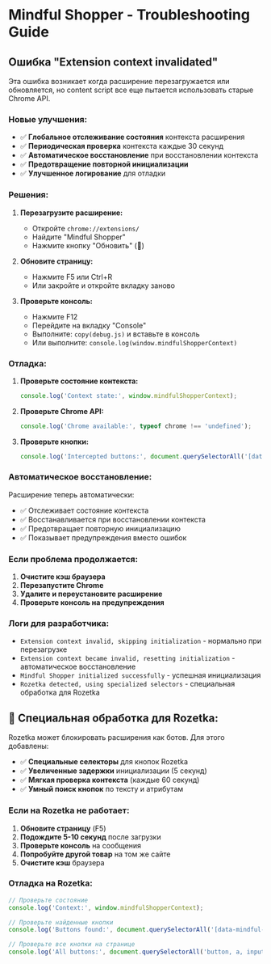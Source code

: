 # Mindful Shopper - Troubleshooting Guide

## Ошибка "Extension context invalidated"

Эта ошибка возникает когда расширение перезагружается или обновляется, но content script все еще пытается использовать старые Chrome API.

### Новые улучшения:

- ✅ **Глобальное отслеживание состояния** контекста расширения
- ✅ **Периодическая проверка** контекста каждые 30 секунд
- ✅ **Автоматическое восстановление** при восстановлении контекста
- ✅ **Предотвращение повторной инициализации**
- ✅ **Улучшенное логирование** для отладки

### Решения:

1. **Перезагрузите расширение:**
   - Откройте `chrome://extensions/`
   - Найдите "Mindful Shopper"
   - Нажмите кнопку "Обновить" (🔄)

2. **Обновите страницу:**
   - Нажмите F5 или Ctrl+R
   - Или закройте и откройте вкладку заново

3. **Проверьте консоль:**
   - Нажмите F12
   - Перейдите на вкладку "Console"
   - Выполните: `copy(debug.js)` и вставьте в консоль
   - Или выполните: `console.log(window.mindfulShopperContext)`

### Отладка:

1. **Проверьте состояние контекста:**
   ```javascript
   console.log('Context state:', window.mindfulShopperContext);
   ```

2. **Проверьте Chrome API:**
   ```javascript
   console.log('Chrome available:', typeof chrome !== 'undefined');
   ```

3. **Проверьте кнопки:**
   ```javascript
   console.log('Intercepted buttons:', document.querySelectorAll('[data-mindful-intercepted="true"]').length);
   ```

### Автоматическое восстановление:

Расширение теперь автоматически:
- ✅ Отслеживает состояние контекста
- ✅ Восстанавливается при восстановлении контекста
- ✅ Предотвращает повторную инициализацию
- ✅ Показывает предупреждения вместо ошибок

### Если проблема продолжается:

1. **Очистите кэш браузера**
2. **Перезапустите Chrome**
3. **Удалите и переустановите расширение**
4. **Проверьте консоль на предупреждения**

### Логи для разработчика:

- `Extension context invalid, skipping initialization` - нормально при перезагрузке
- `Extension context became invalid, resetting initialization` - автоматическое восстановление
- `Mindful Shopper initialized successfully` - успешная инициализация
- `Rozetka detected, using specialized selectors` - специальная обработка для Rozetka

## 🛒 **Специальная обработка для Rozetka:**

Rozetka может блокировать расширения как ботов. Для этого добавлены:

- ✅ **Специальные селекторы** для кнопок Rozetka
- ✅ **Увеличенные задержки** инициализации (5 секунд)
- ✅ **Мягкая проверка контекста** (каждые 60 секунд)
- ✅ **Умный поиск кнопок** по тексту и атрибутам

### Если на Rozetka не работает:

1. **Обновите страницу** (F5)
2. **Подождите 5-10 секунд** после загрузки
3. **Проверьте консоль** на сообщения
4. **Попробуйте другой товар** на том же сайте
5. **Очистите кэш** браузера

### Отладка на Rozetka:

```javascript
// Проверьте состояние
console.log('Context:', window.mindfulShopperContext);

// Проверьте найденные кнопки
console.log('Buttons found:', document.querySelectorAll('[data-mindful-intercepted="true"]').length);

// Проверьте все кнопки на странице
console.log('All buttons:', document.querySelectorAll('button, a, input[type="button"]').length);
```
